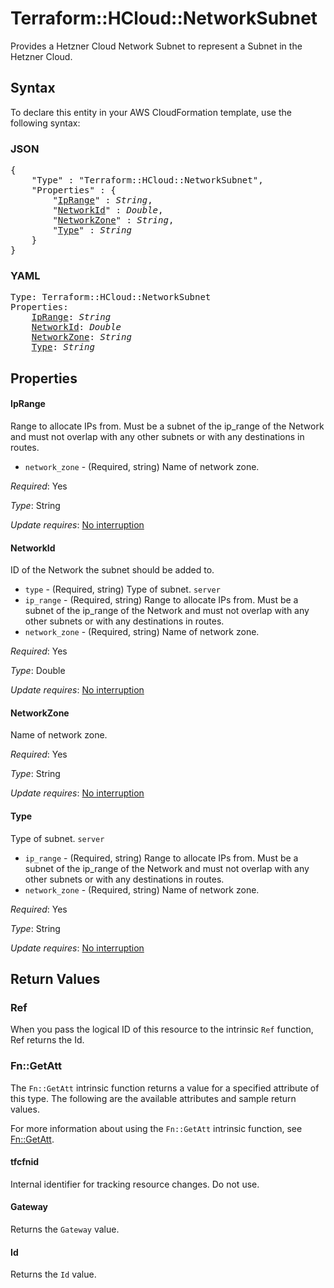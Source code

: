 # Terraform::HCloud::NetworkSubnet

Provides a Hetzner Cloud Network Subnet to represent a Subnet in the Hetzner Cloud.

## Syntax

To declare this entity in your AWS CloudFormation template, use the following syntax:

### JSON

<pre>
{
    "Type" : "Terraform::HCloud::NetworkSubnet",
    "Properties" : {
        "<a href="#iprange" title="IpRange">IpRange</a>" : <i>String</i>,
        "<a href="#networkid" title="NetworkId">NetworkId</a>" : <i>Double</i>,
        "<a href="#networkzone" title="NetworkZone">NetworkZone</a>" : <i>String</i>,
        "<a href="#type" title="Type">Type</a>" : <i>String</i>
    }
}
</pre>

### YAML

<pre>
Type: Terraform::HCloud::NetworkSubnet
Properties:
    <a href="#iprange" title="IpRange">IpRange</a>: <i>String</i>
    <a href="#networkid" title="NetworkId">NetworkId</a>: <i>Double</i>
    <a href="#networkzone" title="NetworkZone">NetworkZone</a>: <i>String</i>
    <a href="#type" title="Type">Type</a>: <i>String</i>
</pre>

## Properties

#### IpRange

Range to allocate IPs from. Must be a subnet of the ip_range of the Network and must not overlap with any other subnets or with any destinations in routes.
- `network_zone` - (Required, string) Name of network zone.

_Required_: Yes

_Type_: String

_Update requires_: [No interruption](https://docs.aws.amazon.com/AWSCloudFormation/latest/UserGuide/using-cfn-updating-stacks-update-behaviors.html#update-no-interrupt)

#### NetworkId

ID of the Network the subnet should be added to.
- `type` - (Required, string) Type of subnet. `server`
- `ip_range` - (Required, string) Range to allocate IPs from. Must be a subnet of the ip_range of the Network and must not overlap with any other subnets or with any destinations in routes.
- `network_zone` - (Required, string) Name of network zone.

_Required_: Yes

_Type_: Double

_Update requires_: [No interruption](https://docs.aws.amazon.com/AWSCloudFormation/latest/UserGuide/using-cfn-updating-stacks-update-behaviors.html#update-no-interrupt)

#### NetworkZone

Name of network zone.

_Required_: Yes

_Type_: String

_Update requires_: [No interruption](https://docs.aws.amazon.com/AWSCloudFormation/latest/UserGuide/using-cfn-updating-stacks-update-behaviors.html#update-no-interrupt)

#### Type

Type of subnet. `server`
- `ip_range` - (Required, string) Range to allocate IPs from. Must be a subnet of the ip_range of the Network and must not overlap with any other subnets or with any destinations in routes.
- `network_zone` - (Required, string) Name of network zone.

_Required_: Yes

_Type_: String

_Update requires_: [No interruption](https://docs.aws.amazon.com/AWSCloudFormation/latest/UserGuide/using-cfn-updating-stacks-update-behaviors.html#update-no-interrupt)

## Return Values

### Ref

When you pass the logical ID of this resource to the intrinsic `Ref` function, Ref returns the Id.

### Fn::GetAtt

The `Fn::GetAtt` intrinsic function returns a value for a specified attribute of this type. The following are the available attributes and sample return values.

For more information about using the `Fn::GetAtt` intrinsic function, see [Fn::GetAtt](https://docs.aws.amazon.com/AWSCloudFormation/latest/UserGuide/intrinsic-function-reference-getatt.html).

#### tfcfnid

Internal identifier for tracking resource changes. Do not use.

#### Gateway

Returns the <code>Gateway</code> value.

#### Id

Returns the <code>Id</code> value.

